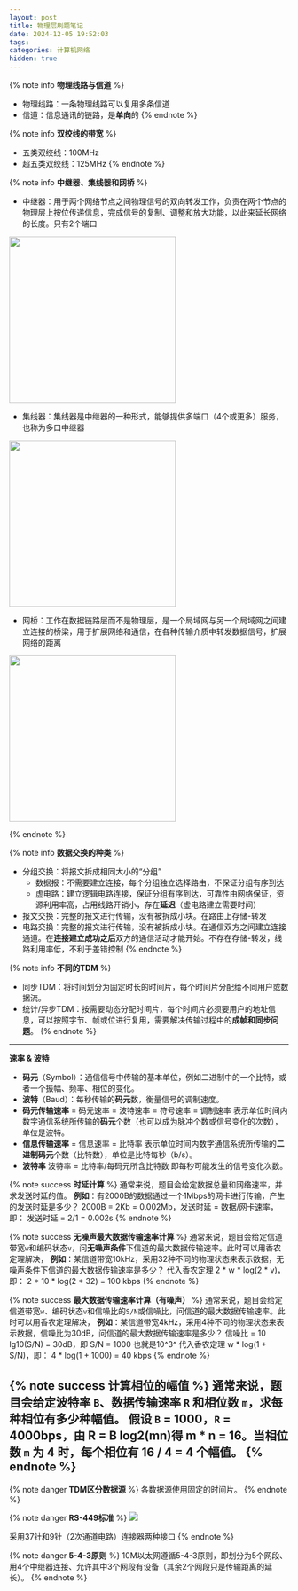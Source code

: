 ```yaml
---
layout: post
title: 物理层刷题笔记
date: 2024-12-05 19:52:03
tags:
categories: 计算机网络
hidden: true
---
```


{% note info **物理线路与信道** %}
- 物理线路：一条物理线路可以复用多条信道
- 信道：信息通讯的链路，是**单向**的
{% endnote %}

{% note info **双绞线的带宽** %}
- 五类双绞线：100MHz
- 超五类双绞线：125MHz
{% endnote %}

{% note info **中继器、集线器和网桥** %}
- 中继器：用于两个网络节点之间物理信号的双向转发工作，负责在两个节点的物理层上按位传递信息，完成信号的复制、调整和放大功能，以此来延长网络的长度。只有2个端口
<img src="https://b.bdstatic.com/comment/HPpFm-ziUYsgpwpjCcQ1VA4237a61723043fc683c70c2b63d7b39f.png" width = 300 />

- 集线器：集线器是中继器的一种形式，能够提供多端口（4个或更多）服务，也称为多口中继器
<img src="https://b.bdstatic.com/comment/HPpFm-ziUYsgpwpjCcQ1VA8f6f7e36786dfc9710f5dfd8e03ad347.png" width = 300 />

- 网桥：工作在数据链路层而不是物理层，是一个局域网与另一个局域网之间建立连接的桥梁，用于扩展网络和通信，在各种传输介质中转发数据信号，扩展网络的距离
<img src="https://b.bdstatic.com/comment/HPpFm-ziUYsgpwpjCcQ1VA0b82f9c8a626112fe6168c329ce2b43d.png" width = 300 />

{% endnote %}

{% note info **数据交换的种类** %}
- 分组交换：将报文拆成相同大小的“分组”
    - 数据报：不需要建立连接，每个分组独立选择路由，不保证分组有序到达
    - 虚电路：建立逻辑电路连接，保证分组有序到达，可靠性由网络保证，资源利用率高，占用线路开销小，存在**延迟**（虚电路建立需要时间）
- 报文交换：完整的报文进行传输，没有被拆成小块。在路由上存储-转发
- 电路交换：完整的报文进行传输，没有被拆成小块。在通信双方之间建立连接通道。在**连接建立成功之后**双方的通信活动才能开始。不存在存储-转发，线路利用率低，不利于差错控制
{% endnote %}

{% note info **不同的TDM** %}
- 同步TDM：将时间划分为固定时长的时间片，每个时间片分配给不同用户或数据流。
- 统计/异步TDM：按需要动态分配时间片，每个时间片必须要用户的地址信息，可以按照字节、帧或位进行复用，需要解决传输过程中的**成帧和同步问题**。
{% endnote %}

---
**速率 & 波特**
- **码元**（Symbol）：通信信号中传输的基本单位，例如二进制中的一个比特，或者一个振幅、频率、相位的变化。
- **波特**（Baud）：每秒传输的**码元**数，衡量信号的调制速度。
- **码元传输速率** = 码元速率 = 波特速率 = 符号速率 = 调制速率
    表示单位时间内数字通信系统所传输的**码元**个数（也可以成为脉冲个数或信号变化的次数），单位是波特。
- **信息传输速率** = 信息速率 = 比特率
    表示单位时间内数字通信系统所传输的**二进制码元**个数（比特数），单位是比特每秒（b/s）。
- **波特率**
    波特率 = 比特率/每码元所含比特数
    即每秒可能发生的信号变化次数。

{% note success **时延计算** %}
通常来说，题目会给定数据总量和网络速率，并求发送时延的值。
**例如**：有2000B的数据通过一个1Mbps的网卡进行传输，产生的发送时延是多少？
2000B = 2Kb = 0.002Mb，发送时延 = 数据/网卡速率，即：
发送时延 = 2/1 = 0.002s
{% endnote %}

{% note success **无噪声最大数据传输速率计算** %}
通常来说，题目会给定信道带宽`w`和编码状态`v`，问**无噪声条件**下信道的最大数据传输速率。此时可以用香农定理解决，
**例如**：某信道带宽10kHz，采用32种不同的物理状态来表示数据，无噪声条件下信道的最大数据传输速率是多少？
代入香农定理 2 \* w \* log(2 \* v)，即：
2 \* 10 \* log(2 \* 32) = 100 kbps
{% endnote %}

{% note success **最大数据传输速率计算（有噪声）** %}
通常来说，题目会给定信道带宽`w`、编码状态`v`和信噪比的`S/N`或信噪比，问信道的最大数据传输速率。此时可以用香农定理解决，
**例如**：某信道带宽4kHz，采用4种不同的物理状态来表示数据，信噪比为30dB，问信道的最大数据传输速率是多少？
信噪比 = 10 lg10(S/N) = 30dB，即 S/N = 1000 也就是10^3^
代入香农定理 w \* log(1 + S/N)，即：
4 \* log(1 + 1000) = 40 kbps
{% endnote %}

{% note success **计算相位的幅值** %}
通常来说，题目会给定波特率 `B`、数据传输速率 `R` 和相位数 `m`，求每种相位有多少种幅值。
假设 `B` = 1000，`R` = 4000bps，由 R = B log2(mn)得 m * n = 16。当相位数 `m` 为 4 时，每个相位有 16 / 4 = 4 个幅值。
{% endnote %}
---

{% note danger **TDM区分数据源** %}
各数据源使用固定的时间片。
{% endnote %}

{% note danger **RS-449标准** %}
<img src="https://b.bdstatic.com/comment/HPpFm-ziUYsgpwpjCcQ1VA9ccac33a7ccafa70755415c0cb6d0d3e.png" />

采用37针和9针（2次通道电路）连接器两种接口
{% endnote %}

{% note danger **5-4-3原则** %}
10M以太网遵循5-4-3原则，即划分为5个网段、用4个中继器连接、允许其中3个网段有设备（其余2个网段只是传输距离的延长）。
{% endnote %}